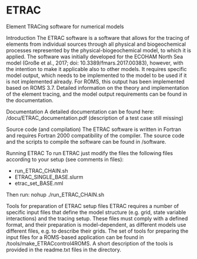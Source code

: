 # ETRAC
Element TRACing software for numerical models

Introduction
The ETRAC software is a software that allows for the tracing of elements from individual sources through all physical and biogeochemical processes represented by the physical-biogeochemical model, to which it is applied. The software was initially developed for the ECOHAM North Sea model (Große et al., 2017; doi: 10.3389/fmars.2017.00383), however, with the intention to make it applicable also to other models. It requires specific model output, which needs to be implemented to the model to be used if it is not implemented already. For ROMS, this output has been implemented based on ROMS 3.7. Detailed information on the theory and implementation of the element tracing, and the model output requirements can be found in the documentation.


Documentation
A detailed documentation can be found here: /docu/ETRAC_documentation.pdf (description of a test case still missing)


Source code (and compilation)
The ETRAC software is written in Fortran and requires Fortran 2000 compatibility of the compiler.
The source code and the scripts to compile the software can be found in /software.


Running ETRAC
To run ETRAC just modify the files the following files according to your setup (see comments in files):
 - run_ETRAC_CHAIN.sh
 - ETRAC_SINGLE_BASE.slurm
 - etrac_set_BASE.nml

Then run: nohup ./run_ETRAC_CHAIN.sh


Tools for preparation of ETRAC setup files
ETRAC requires a number of specific input files that define the model structure (e.g. grid, state variable interactions) and the tracing setup. These files must comply with a defined format, and their preparation is model-dependent, as different models use different files, e.g. to describe their grids. The set of tools for preparing the input files for a ROMS-based application can be found in /tools/make_ETRACcontrol4ROMS. A short description of the tools is provided in the readme.txt files in the directory.
